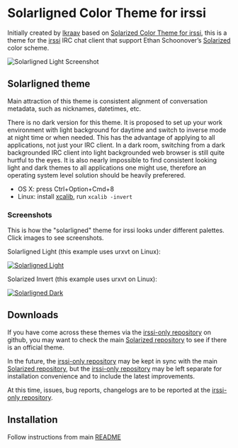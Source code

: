 Solarligned Color Theme for irssi
===============================

Initially created by [lkraav](https://github.com/lkraav) based on
[Solarized Color Theme for irssi](https://github.com/huyz/irssi-colors-solarized),
this is a theme for the [irssi] IRC chat client that support Ethan
Schoonover’s [Solarized] color scheme.

![Solarligned Light Screenshot](../../raw/master/img/solarligned-light.png)

[irssi]:                http://www.irssi.org/
[Solarized]:            http://ethanschoonover.com/solarized

Solarligned theme
---------------

Main attraction of this theme is consistent alignment of conversation metadata, such as nicknames, datetimes, etc.

There is no dark version for this theme. It is proposed to set up your work environment with light background for daytime and switch to inverse mode at night time or when needed. This has the advantage of applying to all applications, not just your IRC client. In a dark room, switching from a dark backgrounded IRC client into light backgrounded web browser is still quite hurtful to the eyes. It is also nearly impossible to find consistent looking light and dark themes to all applications one might use, therefore an operating system level solution should be heavily preferered.

 * OS X: press Ctrl+Option+Cmd+8
 * Linux: install [xcalib](http://xcalib.sourceforge.net), run `xcalib -invert`

### Screenshots ###

This is how the "solarligned" theme for irssi looks under different palettes.
Click images to see screenshots.

Solarligned Light (this example uses urxvt on Linux):

[![Solarligned Light](../../raw/master/img/solarligned-light.png)](../../raw/master/img/solarligned-light.png)

Solarized Invert (this example uses urxvt on Linux):

[![Solarligned Dark](../../raw/master/img/solarligned-invert.png)](../../raw/master/img/solarligned-invert.png)

Downloads
---------

If you have come across these themes via the [irssi-only repository] on github,
you may want to check the main [Solarized repository] to see if there is an
official theme.

In the future, the [irssi-only repository] may be kept in sync with the main
[Solarized repository], but the [irssi-only repository] may be left separate
for installation convenience and to include the latest improvements.

At this time, issues, bug reports, changelogs are to be reported at the
[irssi-only repository].

[Solarized repository]:  https://github.com/altercation/solarized
[irssi-only repository]: https://github.com/huyz/irssi-colors-solarized


Installation
------------

Follow instructions from main [README](../..)
